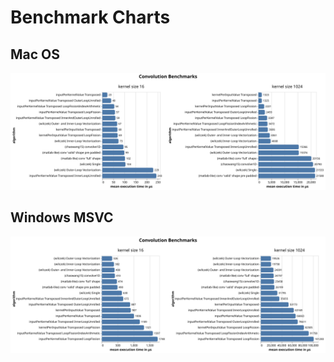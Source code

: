 # Benchmark Charts

## Mac OS
![bar chart showing the results of the benchmarks with different kernel sizes for macos](./BenchmarkChartMacOs.svg)

## Windows MSVC
![bar chart showing the results of the benchmarks with different kernel sizes for windows](./BenchmarkChartWindows.svg)